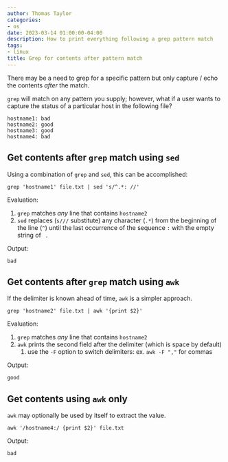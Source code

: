 ```yaml
---
author: Thomas Taylor
categories:
- os
date: 2023-03-14 01:00:00-04:00
description: How to print everything following a grep pattern match
tags:
- linux
title: Grep for contents after pattern match
---
```


There may be a need to grep for a specific pattern but only capture / echo the contents _after_ the match. 

`grep` will match on any pattern you supply; however, what if a user wants to capture the status of a particular host in the following file?

```text
hostname1: bad
hostname2: good
hostname3: good
hostname4: bad
```

## Get contents after `grep` match using `sed`

Using a combination of `grep` and `sed`, this can be accomplished:

```shell
grep 'hostname1' file.txt | sed 's/^.*: //'
```

Evaluation:

1. `grep` matches _any_ line that contains `hostname2`
2. `sed` replaces (`s///` substitute) any character (`.*`) from the beginning of the line (`^`) until the last occurrence of the sequence `:` with the empty string of ` `.

Output:

```text
bad
```

## Get contents after `grep` match using `awk`

If the delimiter is known ahead of time, `awk` is a simpler approach.

```shell
grep 'hostname2' file.txt | awk '{print $2}'
```

Evaluation:

1. `grep` matches _any_ line that contains `hostname2`
2. `awk` prints the second field after the delimiter (which is space by default)
	1. use the `-F` option to switch delimiters: ex. `awk -F ","` for commas
	
Output:

```text
good
```	

## Get contents using `awk` only

`awk` may optionally be used by itself to extract the value.

```shell
awk '/hostname4:/ {print $2}' file.txt
```

Output:

```text
bad
```